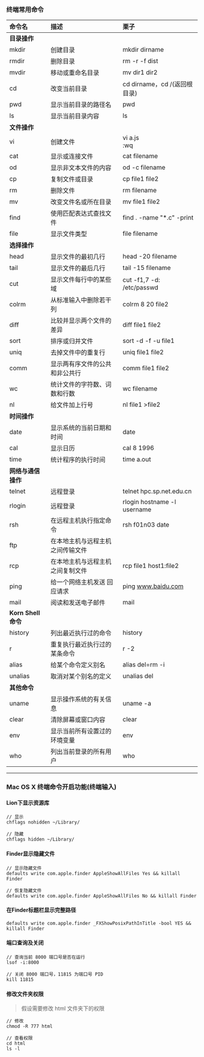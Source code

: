 ### 终端常用命令

|命令名|描述|栗子|
|:---|:---|:---|
|**目录操作**|||
|mkdir|创建目录|mkdir dirname|
|rmdir|删除目录|rm -r -f dist|
|mvdir|移动或重命名目录|mv dir1 dir2|
|cd|改变当前目录|cd dirname，cd /(返回根目录)|
|pwd|显示当前目录的路径名|pwd|
|ls|显示当前目录内容|ls|
|**文件操作**|||
|vi|创建文件|vi a.js<br/>:wq|
|cat|显示或连接文件|cat filename|
|od|显示非文本文件的内容|od -c filename|
|cp|复制文件或目录|cp file1 file2|
|rm|删除文件|rm filename|
|mv|改变文件名或所在目录|mv file1 file2|
|find|使用匹配表达式查找文件|find . -name "*.c" -print|
|file|显示文件类型|file filename|
|**选择操作**|||
|head|显示文件的最初几行|head -20 filename|
|tail|显示文件的最后几行|tail -15 filename|
|cut|显示文件每行中的某些域|cut -f1,7 -d: /etc/passwd|
|colrm|从标准输入中删除若干列|colrm 8 20 file2|
|diff|比较并显示两个文件的差异|diff file1 file2|
|sort|排序或归并文件|sort -d -f -u file1|
|uniq|去掉文件中的重复行|uniq file1 file2|
|comm|显示两有序文件的公共和非公共行|comm file1 file2|
|wc|统计文件的字符数、词数和行数|wc filename|
|nl|给文件加上行号|nl file1 >file2|
|**时间操作**|||
|date|显示系统的当前日期和时间|date|
|cal|显示日历|cal 8 1996|
|time|统计程序的执行时间|time a.out|
|**网络与通信操作**|||
|telnet|远程登录|telnet hpc.sp.net.edu.cn|
|rlogin|远程登录|rlogin hostname -l username|
|rsh|在远程主机执行指定命令|rsh f01n03 date|
|ftp|在本地主机与远程主机之间传输文件||
|rcp|在本地主机与远程主机 之间复制文件|rcp file1 host1:file2|
|ping|给一个网络主机发送 回应请求|ping www.baidu.com|
|mail|阅读和发送电子邮件|mail|
|**Korn Shell 命令**|||
|history|列出最近执行过的命令|history|
|r|重复执行最近执行过的某条命令|r -2|
|alias|给某个命令定义别名|alias del=rm -i|
|unalias|取消对某个别名的定义|unalias del|
|**其他命令**|||
|uname|显示操作系统的有关信息|uname -a|
|clear|清除屏幕或窗口内容|clear|
|env|显示当前所有设置过的环境变量|env|
|who|列出当前登录的所有用户|who|

----

### Mac OS X 终端命令开启功能(终端输入)

#### Lion下显示资源库
```
// 显示
chflags nohidden ~/Library/

// 隐藏
chflags hidden ~/Library/
```

#### Finder显示隐藏文件
```
// 显示隐藏文件
defaults write com.apple.finder AppleShowAllFiles Yes && killall Finder

// 恢复隐藏文件
defaults write com.apple.finder AppleShowAllFiles No && killall Finder
```

#### 在Finder标题栏显示完整路径
```
defaults write com.apple.finder _FXShowPosixPathInTitle -bool YES && killall Finder
```

#### 端口查询及关闭

```
// 查询当前 8000 端口号是否在运行
lsof -i:8000

// 关闭 8000 端口号，11815 为端口号 PID
kill 11815
```

#### 修改文件夹权限

> 假设需要修改 html 文件夹下的权限

```
// 修改
chmod -R 777 html

// 查看权限
cd html
ls -l
```